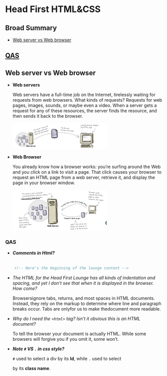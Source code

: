 
# Head First HTML&CSS
 

## Broad Summary

- [Web server vs Web browser](#web-server-vs-web-browser)


## [QAS](#QAS)




## Web server vs Web browser

- __Web servers__
 
   Web servers have a full-time job on the Internet, tirelessly waiting for requests from web browsers. What kinds of requests? Requests for web pages, images, sounds, or maybe
   even a video. When a server gets a request for any of these resources, the server finds the resource, and then sends it back to the browser.

   <img src="res/server.png" alt="servers" width= 300>

- __Web Browser__

	You already know how a browser works: you’re surfing around the Web and you click on a link to visit a page. That click causes your browser to request an HTML page from a web
	server, retrieve it, and display the page in your browser window.
	
   <img src="res/browser.png" alt="browser" width= 300>






### QAS

- ***Comments in Html?***

```html

	<!-- Here's the beginning of the lounge content -->

```


- *The HTML for the Head First Lounge has all kinds of indentation and spacing, and yet I don’t see that when it is displayed in the browser. How come?*

	Browsersignore tabs, returns, and most spaces in HTML documents. Instead, they rely on the markup to determine where line and paragraph breaks occur. Tabs are onlyfor us to make thedocument more readable.



- *Why do I need the `<html>` tag? Isn’t it obvious this is an HTML document?*

	To tell the browser your document is actually HTML. While some browsers will forgive you if you omit it, some won’t.



- ***Note `#` VS `.` in css style?***

	`#` used to select a div by its __Id__, while `.` used to select <div> by its __class name__.
